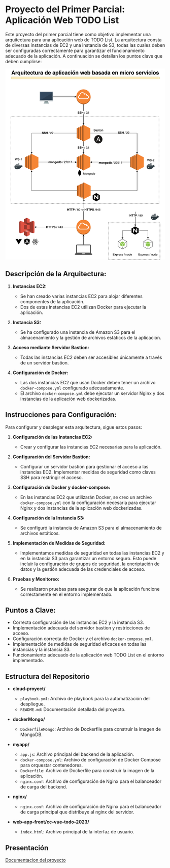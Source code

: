 
# Proyecto del Primer Parcial: Aplicación Web TODO List

Este proyecto del primer parcial tiene como objetivo implementar una arquitectura para una aplicación web de TODO List. La arquitectura consta de diversas instancias de EC2 y una instancia de S3, todas las cuales deben ser configuradas correctamente para garantizar el funcionamiento adecuado de la aplicación. A continuación se detallan los puntos clave que deben cumplirse:

![enter image description here](https://raw.githubusercontent.com/Juan-Angel-Cepeda/cloud-proyect/master/Images/Proyecto%20primer%20pacial%20cloud.png)

## Descripción de la Arquitectura:

1.  **Instancias EC2:**
    
    -   Se han creado varias instancias EC2 para alojar diferentes componentes de la aplicación.
    -   Dos de estas instancias EC2 utilizan Docker para ejecutar la aplicación. 
2.  **Instancia S3:**
    
    -   Se ha configurado una instancia de Amazon S3 para el almacenamiento y la gestión de archivos estáticos de la aplicación.
3.  **Acceso mediante Servidor Bastion:**
    
    -   Todas las instancias EC2 deben ser accesibles únicamente a través de un servidor bastion.
    
4.  **Configuración de Docker:**
    
    -   Las dos instancias EC2 que usan Docker deben tener un archivo `docker-compose.yml` configurado adecuadamente.
    -   El archivo `docker-compose.yml` debe ejecutar un servidor Nginx y dos instancias de la aplicación web dockerizadas.

## Instrucciones para Configuración:

Para configurar y desplegar esta arquitectura, sigue estos pasos:

1.  **Configuración de las Instancias EC2:**
    
    -   Crear y configurar las instancias EC2 necesarias para la aplicación. 
2.  **Configuración del Servidor Bastion:**
    
    -   Configurar un servidor bastion para gestionar el acceso a las instancias EC2. Implementar medidas de seguridad como claves SSH para restringir el acceso.
3.  **Configuración de Docker y docker-compose:**
    
    -   En las instancias EC2 que utilizarán Docker, se creo un archivo `docker-compose.yml` con la configuración necesaria para ejecutar Nginx y dos instancias de la aplicación web dockerizadas.
4.  **Configuración de la Instancia S3:**
    
    -   Se configuró la instancia de Amazon S3 para el almacenamiento de archivos estáticos. 
5.  **Implementación de Medidas de Seguridad:**
    
    -   Implementamos medidas de seguridad en todas las instancias EC2 y en la instancia S3 para garantizar un entorno seguro. Esto puede incluir la configuración de grupos de seguridad, la encriptación de datos y la gestión adecuada de las credenciales de acceso.
6.  **Pruebas y Monitoreo:**
    
    -   Se realizaron pruebas para asegurar de que la aplicación funcione correctamente en el entorno implementado.
   

## Puntos a Clave:

-   Correcta configuración de las instancias EC2 y la instancia S3.
-   Implementación adecuada del servidor bastion y restricciones de acceso.
-   Configuración correcta de Docker y el archivo `docker-compose.yml`.
-   Implementación de medidas de seguridad eficaces en todas las instancias y la instancia S3.
-   Funcionamiento adecuado de la aplicación web TODO List en el entorno implementado.

## Estructura del Repositorio

-   **cloud-proyect/**
    
    -   `playbook.yml`: Archivo de playbook para la automatización del despliegue.
    -   `README.md`: Documentación detallada del proyecto.
-   **dockerMongo/**
    
    -   `DockerfileMongo`: Archivo de Dockerfile para construir la imagen de MongoDB.
-   **myapp/**
    
    -   `app.js`: Archivo principal del backend de la aplicación.
    -   `docker-compose.yml`: Archivo de configuración de Docker Compose para orquestar contenedores.
    -   `Dockerfile`: Archivo de Dockerfile para construir la imagen de la aplicación.
    -   `nginx.conf`: Archivo de configuración de Nginx para el balanceador de carga del backend.
-   **nginx/**
    
    -   `nginx.conf`: Archivo de configuración de Nginx para el balanceador de carga principal que distribuye al nginx del servidor.
-   **web-app-front/cc-vue-todo-2023/**
    
    -   `index.html`: Archivo principal de la interfaz de usuario.

## Presentación
[Documentacion del proyecto](presentacion/Proyecto_Primer_Parcial_Cloud.pdf)